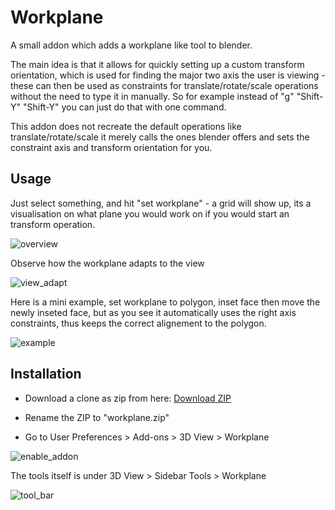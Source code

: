 # Workplane

A small addon which adds a workplane like tool to blender.

The main idea is that it allows for quickly setting up a custom transform orientation, which is used for finding the major two axis the user is viewing - these can then be used as constraints for translate/rotate/scale operations without the need to type it in manually. So for example instead of "g" "Shift-Y" "Shift-Y" you can just do that with one command.

This addon does not recreate the default operations like translate/rotate/scale it merely calls the ones blender offers and sets the constraint axis and transform orientation for you.



## Usage
Just select something, and hit "set workplane" - a grid will show up, its a visualisation on what plane you would work on if you would start an transform operation.

![overview](https://github.com/BenjaminSauder/Workplane/blob/master/doc/overview.png)

Observe how the workplane adapts to the view

![view_adapt](https://github.com/BenjaminSauder/Workplane/blob/master/doc/view_adapt.gif)


Here is a mini example, set workplane to polygon, inset face then move the newly inseted face, but as you see it automatically uses the right axis constraints, thus keeps the correct alignement to the polygon. 

![example](https://github.com/BenjaminSauder/Workplane/blob/master/doc/example.gif)




## Installation
* Download a clone as zip from here: [Download ZIP](https://github.com/BenjaminSauder/Workplane/archive/master.zip)

* Rename the ZIP to "workplane.zip"

* Go to User Preferences > Add-ons > 3D View > Workplane

![enable_addon](https://github.com/BenjaminSauder/Workplane/blob/master/doc/enable_addon.png)

The tools itself is under 3D View > Sidebar Tools > Workplane

![tool_bar](https://github.com/BenjaminSauder/Workplane/blob/master/doc/tool_bar.png)
